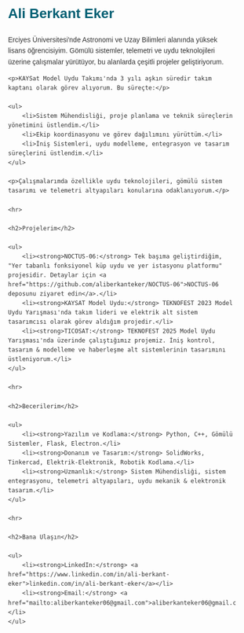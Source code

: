 <!DOCTYPE html>
<html lang="tr">
<head>
    <meta charset="UTF-8">
    <meta name="viewport" content="width=device-width, initial-scale=1.0">
    <title>Ali Berkant Eker | Portfolyo</title>
    <style>
        body { font-family: sans-serif; line-height: 1.6; margin: 20px; color: #333; }
        .container { max-width: 800px; margin: auto; padding: 20px; }
        h1, h2, h3 { color: #005f73; }
        .project-link { display: block; margin-bottom: 10px; font-size: 1.1em; }
    </style>
</head>
<body>

<div class="container">
    <h1>Ali Berkant Eker</h1>
    <p>Erciyes Üniversitesi'nde Astronomi ve Uzay Bilimleri alanında yüksek lisans öğrencisiyim. Gömülü sistemler, telemetri ve uydu teknolojileri üzerine çalışmalar yürütüyor, bu alanlarda çeşitli projeler geliştiriyorum.</p>

    <p>KAYSat Model Uydu Takımı'nda 3 yılı aşkın süredir takım kaptanı olarak görev alıyorum. Bu süreçte:</p>

    <ul>
        <li>Sistem Mühendisliği, proje planlama ve teknik süreçlerin yönetimini üstlendim.</li>
        <li>Ekip koordinasyonu ve görev dağılımını yürüttüm.</li>
        <li>İniş Sistemleri, uydu modelleme, entegrasyon ve tasarım süreçlerini üstlendim.</li>
    </ul>

    <p>Çalışmalarımda özellikle uydu teknolojileri, gömülü sistem tasarımı ve telemetri altyapıları konularına odaklanıyorum.</p>

    <hr>

    <h2>Projelerim</h2>

    <ul>
        <li><strong>NOCTUS-06:</strong> Tek başıma geliştirdiğim, "Yer tabanlı fonksiyonel küp uydu ve yer istasyonu platformu" projesidir. Detaylar için <a href="https://github.com/aliberkanteker/NOCTUS-06">NOCTUS-06 deposunu ziyaret edin</a>.</li>
        <li><strong>KAYSAT Model Uydu:</strong> TEKNOFEST 2023 Model Uydu Yarışması'nda takım lideri ve elektrik alt sistem tasarımcısı olarak görev aldığım projedir.</li>
        <li><strong>TICOSAT:</strong> TEKNOFEST 2025 Model Uydu Yarışması'nda üzerinde çalıştığımız projemiz. İniş kontrol, tasarım & modelleme ve haberleşme alt sistemlerinin tasarımını üstleniyorum.</li>
    </ul>

    <hr>

    <h2>Becerilerim</h2>

    <ul>
        <li><strong>Yazılım ve Kodlama:</strong> Python, C++, Gömülü Sistemler, Flask, Electron.</li>
        <li><strong>Donanım ve Tasarım:</strong> SolidWorks, Tinkercad, Elektrik-Elektronik, Robotik Kodlama.</li>
        <li><strong>Uzmanlık:</strong> Sistem Mühendisliği, sistem entegrasyonu, telemetri altyapıları, uydu mekanik & elektronik tasarım.</li>
    </ul>

    <hr>

    <h2>Bana Ulaşın</h2>

    <ul>
        <li><strong>LinkedIn:</strong> <a href="https://www.linkedin.com/in/ali-berkant-eker">linkedin.com/in/ali-berkant-eker</a></li>
        <li><strong>Email:</strong> <a href="mailto:aliberkanteker06@gmail.com">aliberkanteker06@gmail.com</a></li>
    </ul>

</div>

</body>
</html>




